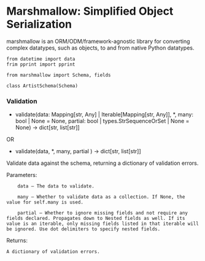 # Marshmallow: Simplified Object Serialization

marshmallow is an ORM/ODM/framework-agnostic library for converting complex datatypes, such as objects, to and from native Python datatypes.

```
from datetime import data
frim pprint import pprint

from marshmallow import Schema, fields

class ArtistSchema(Schema)
```



### Validation

 - validate(data: Mapping[str, Any] | Iterable[Mapping[str, Any]], *, many: bool | None = None, partial: bool | types.StrSequenceOrSet | None = None) → dict[str, list[str]]


 OR 

 - validate(data, *, many, partial ) -> dict[str, list[str]]

Validate data against the schema, returning a dictionary of validation errors.

Parameters:

        data – The data to validate.

        many – Whether to validate data as a collection. If None, the value for self.many is used.

        partial – Whether to ignore missing fields and not require any fields declared. Propagates down to Nested fields as well. If its value is an iterable, only missing fields listed in that iterable will be ignored. Use dot delimiters to specify nested fields.

Returns:

    A dictionary of validation errors.
